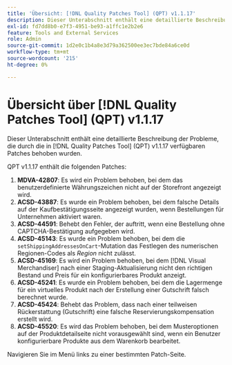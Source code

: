 ```yaml
---
title: 'Übersicht: [!DNL Quality Patches Tool] (QPT) v1.1.17'
description: Dieser Unterabschnitt enthält eine detaillierte Beschreibung der Probleme, die durch die in Version 1.1.17  [!DNL Quality Patches Tool]  Patches behoben wurden.
exl-id: fd7dd8b0-e7f3-4951-be93-a1ffc1e2b2e6
feature: Tools and External Services
role: Admin
source-git-commit: 1d2e0c1b4a8e3d79a362500ee3ec7bde84a6ce0d
workflow-type: tm+mt
source-wordcount: '215'
ht-degree: 0%

---
```


# Übersicht über [!DNL Quality Patches Tool] (QPT) v1.1.17

Dieser Unterabschnitt enthält eine detaillierte Beschreibung der Probleme, die durch die in [!DNL Quality Patches Tool] (QPT) v1.1.17 verfügbaren Patches behoben wurden.

QPT v1.1.17 enthält die folgenden Patches:

1. **MDVA-42807**: Es wird ein Problem behoben, bei dem das benutzerdefinierte Währungszeichen nicht auf der Storefront angezeigt wird.
1. **ACSD-43887**: Es wurde ein Problem behoben, bei dem falsche Details auf der Kaufbestätigungsseite angezeigt wurden, wenn Bestellungen für Unternehmen aktiviert waren.
1. **ACSD-44591**: Behebt den Fehler, der auftritt, wenn eine Bestellung ohne CAPTCHA-Bestätigung aufgegeben wird.
1. **ACSD-45143**: Es wurde ein Problem behoben, bei dem die `setShippingAddressesOnCart`-Mutation das Festlegen des numerischen Regionen-Codes als *Region* nicht zulässt.
1. **ACSD-45169**: Es wird ein Problem behoben, bei dem [!DNL Visual Merchandiser] nach einer Staging-Aktualisierung nicht den richtigen Bestand und Preis für ein konfigurierbares Produkt anzeigt.
1. **ACSD-45241**: Es wurde ein Problem behoben, bei dem die Lagermenge für ein virtuelles Produkt nach der Erstellung einer Gutschrift falsch berechnet wurde.
1. **ACSD-45424**: Behebt das Problem, dass nach einer teilweisen Rückerstattung (Gutschrift) eine falsche Reservierungskompensation erstellt wird.
1. **ACSD-45520**: Es wird das Problem behoben, bei dem Musteroptionen auf der Produktdetailseite nicht vorausgewählt sind, wenn ein Benutzer konfigurierbare Produkte aus dem Warenkorb bearbeitet.

Navigieren Sie im Menü links zu einer bestimmten Patch-Seite.
